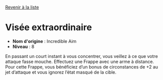 [Revenir à la liste](..)

# Visée extraordinaire

 * **Nom d'origine** : Incredible Aim
 * **Niveau** : 8


<p>En passant un court instant à vous concentrer, vous veillez à ce que votre attaque fasse mouche. Effectuez une Frappe avec une arme à distance. Pour cette Frappe, vous bénéficiez d’un bonus de circonstances de +2 au jet d’attaque et vous ignorez l’état masqué de la cible.</p>